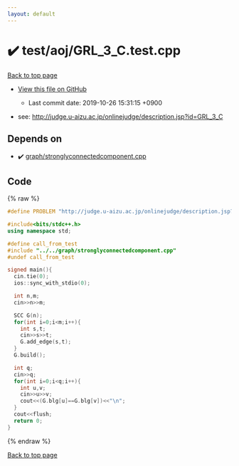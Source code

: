 ```yaml
---
layout: default
---
```


<!-- mathjax config similar to math.stackexchange -->
<script type="text/javascript" async
  src="https://cdnjs.cloudflare.com/ajax/libs/mathjax/2.7.5/MathJax.js?config=TeX-MML-AM_CHTML">
</script>
<script type="text/x-mathjax-config">
  MathJax.Hub.Config({
    TeX: { equationNumbers: { autoNumber: "AMS" }},
    tex2jax: {
      inlineMath: [ ['$','$'] ],
      processEscapes: true
    },
    "HTML-CSS": { matchFontHeight: false },
    displayAlign: "left",
    displayIndent: "2em"
  });
</script>

<script type="text/javascript" src="https://cdnjs.cloudflare.com/ajax/libs/jquery/3.4.1/jquery.min.js"></script>
<script src="https://cdn.jsdelivr.net/npm/jquery-balloon-js@1.1.2/jquery.balloon.min.js" integrity="sha256-ZEYs9VrgAeNuPvs15E39OsyOJaIkXEEt10fzxJ20+2I=" crossorigin="anonymous"></script>
<script type="text/javascript" src="../../../assets/js/copy-button.js"></script>
<link rel="stylesheet" href="../../../assets/css/copy-button.css" />


# :heavy_check_mark: test/aoj/GRL_3_C.test.cpp

<a href="../../../index.html">Back to top page</a>

* <a href="{{ site.github.repository_url }}/blob/master/test/aoj/GRL_3_C.test.cpp">View this file on GitHub</a>
    - Last commit date: 2019-10-26 15:31:15 +0900


* see: <a href="http://judge.u-aizu.ac.jp/onlinejudge/description.jsp?id=GRL_3_C">http://judge.u-aizu.ac.jp/onlinejudge/description.jsp?id=GRL_3_C</a>


## Depends on

* :heavy_check_mark: <a href="../../../library/graph/stronglyconnectedcomponent.cpp.html">graph/stronglyconnectedcomponent.cpp</a>


## Code

<a id="unbundled"></a>
{% raw %}
```cpp
#define PROBLEM "http://judge.u-aizu.ac.jp/onlinejudge/description.jsp?id=GRL_3_C"

#include<bits/stdc++.h>
using namespace std;

#define call_from_test
#include "../../graph/stronglyconnectedcomponent.cpp"
#undef call_from_test

signed main(){
  cin.tie(0);
  ios::sync_with_stdio(0);

  int n,m;
  cin>>n>>m;

  SCC G(n);
  for(int i=0;i<m;i++){
    int s,t;
    cin>>s>>t;
    G.add_edge(s,t);
  }
  G.build();

  int q;
  cin>>q;
  for(int i=0;i<q;i++){
    int u,v;
    cin>>u>>v;
    cout<<(G.blg[u]==G.blg[v])<<"\n";
  }
  cout<<flush;
  return 0;
}

```
{% endraw %}

<a href="../../../index.html">Back to top page</a>

